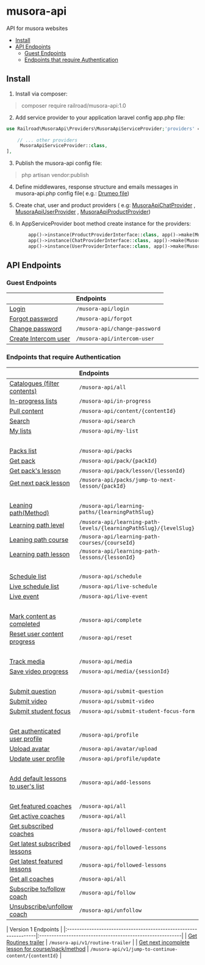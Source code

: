 # musora-api

API for musora websites

- [Install](#install)
- [API Endpoints](#api-endpoints)
    * [Guest Endpoints](#guest-endpoints)
    * [Endpoints that require Authentication](#endpoints-that-require-authentication)

<!-- ecotrust-canada.github.io/markdown-toc -->

Install
------------------------------------------------------------------------------------------------------------------------

1. Install via composer:

> composer require railroad/musora-api:1.0

2. Add service provider to your application laravel config app.php file:

```php
use Railroad\MusoraApi\Providers\MusoraApiServiceProvider;'providers' => [
    
    // ... other providers
     MusoraApiServiceProvider::class,
],
```

3. Publish the musora-api config file:

> php artisan vendor:publish

4. Define middlewares, response structure and emails messages in musora-api.php config file(
   e.g.: [Drumeo file](https://github.com/railroadmedia/drumeo/blob/musora-api/laravel/config/musora-api.php))


5. Create chat, user and product providers
   (
   e.g: [MusoraApiChatProvider](https://github.com/railroadmedia/drumeo/blob/musora-api/laravel/app/Providers/MusoraApiChatProvider.php)
   ,
   [MusoraApiUserProvider](https://github.com/railroadmedia/drumeo/blob/musora-api/laravel/app/Providers/MusoraApiUserProvider.php)
   ,
   [MusoraApiProductProvider](https://github.com/railroadmedia/drumeo/blob/musora-api/laravel/app/Providers/MusoraApiProductProvider.php))


6. In AppServiceProvider boot method create instance for the providers:

```php
        app()->instance(ProductProviderInterface::class, app()->make(MusoraApiProductProvider::class));
        app()->instance(ChatProviderInterface::class, app()->make(MusoraApiChatProvider::class));
        app()->instance(UserProviderInterface::class, app()->make(MusoraApiUserProvider::class));
```

API Endpoints
------------------------------------------------------------------------------------------------------------------------

### Guest Endpoints

|                                                          | Endpoints                                               |
|:-----------------------------------------------------------------|:----------------------------------------------------------|
| [Login](docs/Login.md)                              | `/musora-api/login`                                               |
| [Forgot password](docs/ForgotPassword.md)                  | `/musora-api/forgot`                                              |
| [Change password](docs/ChangePassword.md)                        | `/musora-api/change-password`                                     |
| [Create Intercom user](docs/Intercom.md)                   | `/musora-api/intercom-user`                                       |


### Endpoints that require Authentication

|                                                          | Endpoints                                               |
|:-----------------------------------------------------------------|:----------------------------------------------------------|
| [Catalogues (filter contents)](docs/AllContents.md)        | `/musora-api/all`                                               |
| [In-progress lists](docs/InProgress.md)                  | `/musora-api/in-progress`                                              |
| [Pull content](docs/Content.md)                        | `/musora-api/content/{contentId}`                                     |
| [Search](docs/Search.md)                        | `/musora-api/search`                                     |
| [My lists](docs/MyList.md)                        | `/musora-api/my-list`                                     |
|             &nbsp;      |                                   |
| [Packs list](docs/Packs.md)        | `/musora-api/packs`                                               |
| [Get pack](docs/Pack.md)                   | `/musora-api/pack/{packId}`                                       |
| [Get pack's lesson](docs/PackLesson.md)        | `/musora-api/pack/lesson/{lessonId}`                                               |
| [Get next pack lesson](docs/NextPackLesson.md)                  | `/musora-api/packs/jump-to-next-lesson/{packId}`                                              |
| &nbsp;            |                                              |
| [Leaning path(Method)](docs/LearningPath.md)                        | `/musora-api/learning-paths/{learningPathSlug}`                                     |
| [Learning path level](docs/LearningPathLevel.md)                   | `/musora-api/learning-path-levels/{learningPathSlug}/{levelSlug}`                                       |
| [Leaning path course](docs/LearningPathCourse.md)                        | `/musora-api/learning-path-courses/{courseId}`                                     |
| [Learning path lesson](docs/LearningPathLesson.md)                   | `/musora-api/learning-path-lessons/{lessonId}`                                       |
|         &nbsp;         | &nbsp;                                     |
| [Schedule list](docs/Shedule.md)                        | `/musora-api/schedule`                                     |
| [Live schedule list](docs/LiveShedule.md)                   | `/musora-api/live-schedule`                                       |
| [Live event](docs/Live.md)                   | `/musora-api/live-event`                                       |
| &nbsp;                      | &nbsp;                                     |
| [Mark content as completed](docs/MarkAsComplete.md)                   | `/musora-api/complete`                                       |
| [Reset user content progress](docs/ResetProgress.md)                        | `/musora-api/reset`                                     |
| &nbsp;                      | &nbsp;                                     |
| [Track media](docs/TrackMedia.md)                   | `/musora-api/media`                                       |
| [Save video progress](docs/SaveVideoProgress.md)                   | `/musora-api/media/{sessionId}`                                       |
| &nbsp;                      | &nbsp;                                     |
| [Submit question](docs/SubmitQuestion.md)                        | `/musora-api/submit-question`                                     |
| [Submit video](docs/SubmitVideo.md)                   | `/musora-api/submit-video`                                       |
| [Submit student focus](docs/SubmitStudentFocus.md)                   | `/musora-api/submit-student-focus-form`                                       |
| &nbsp;                      | &nbsp;                                     |
| [Get authenticated user profile](docs/GetAuthenticatedUserProfile.md)                        | `/musora-api/profile`                                     |
| [Upload avatar](docs/UploadAvatar.md)                   | `/musora-api/avatar/upload`                                       |
| [Update user profile](docs/UpdateUserProfile.md)                   | `/musora-api/profile/update`                                       |
| &nbsp;                      | &nbsp;
| [Add default lessons to user's list](docs/AddDefaultLesson.md)                   | `/musora-api/add-lessons`                                       |
| &nbsp;                      | &nbsp;
| [Get featured coaches](docs/FeaturedCoach.md)                   | `/musora-api/all`                                       |
| [Get active coaches](docs/ActiveCoach.md)                   | `/musora-api/all`                                       |
| [Get subscribed coaches](docs/FollowedCoaches.md)                   | `/musora-api/followed-content`                                       |
| [Get latest subscribed lessons](docs/LatestLessons.md)                   | `/musora-api/followed-lessons`                                       |
| [Get latest featured lessons](docs/LatestFeaturedLessons.md)                   | `/musora-api/followed-lessons`                                       |
| [Get all coaches](docs/AllCoaches.md)   | `/musora-api/all`                                       |
| [Subscribe to/follow coach](docs/FollowContent.md)   | `/musora-api/follow`                                       |
| [Unsubscribe/unfollow coach](docs/UnFollowContent.md)   | `/musora-api/unfollow`                                       |

|                                                           Version 1 Endpoints                                               |
|:-----------------------------------------------------------------|:----------------------------------------------------------|
| [Get Routines trailer](docs/RoutinesTrailer.md)   | `/musora-api/v1/routine-trailer`                                       |
| [Get next incomplete lesson for course/pack/method](docs/NextLesson.md)   | `/musora-api/v1/jump-to-continue-content/{contentId}`                                       |


